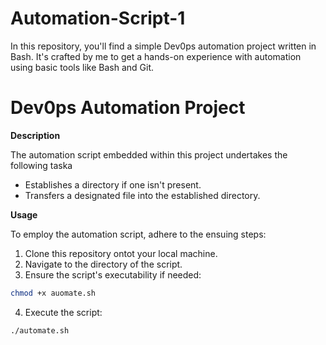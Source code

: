 # Automation-Script-1
In this repository, you'll find a simple Dev0ps automation project written in Bash. It's crafted by me to get a hands-on experience with automation using basic tools like Bash and Git.

# Dev0ps Automation Project

**Description**

The automation script embedded within this project undertakes the following taska

- Establishes a directory if one isn't present.
- Transfers a designated file into the established directory.

**Usage**

To employ the automation script, adhere to the ensuing steps:

1. Clone this repository ontot your local machine.
2. Navigate to the directory of the script.
3. Ensure the script's executability if needed: 

```bash
chmod +x auomate.sh
```

4. Execute the script: 

```bash
./automate.sh
```


